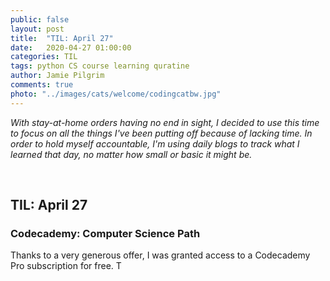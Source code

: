 ```yaml
---
public: false
layout: post
title:  "TIL: April 27"
date:   2020-04-27 01:00:00
categories: TIL
tags: python CS course learning quratine
author: Jamie Pilgrim
comments: true
photo: "../images/cats/welcome/codingcatbw.jpg"
---
```



<p><em> With stay-at-home orders having no end in sight, I decided to use this time to focus on all the things I've been putting off because of lacking time. In order to hold myself accountable, I'm using daily blogs to track what I learned that day, no matter how small or basic it might be.</em></p>

<br>

<h2> TIL: April 27 </h2>


<h3>Codecademy: Computer Science Path</h3>
<p> Thanks to a very generous offer, I was granted access to a Codecademy Pro subscription for free. T  </p>

<br>

<!--
<figure>
  <img src="../images/img.jpg" alt="alt text">

  <img src="../images/flatiron/class_4/DSC_0088.jpg" alt="Group work">
  <figcaption> Caption  </figcaption>
</figure>
<br><br> -->
